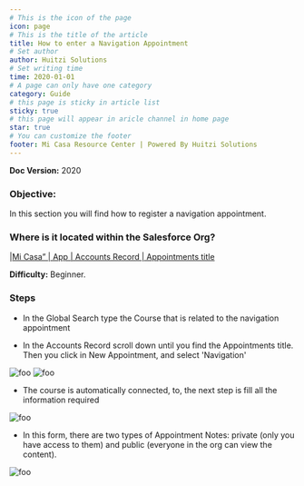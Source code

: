 ```yaml
---
# This is the icon of the page
icon: page
# This is the title of the article
title: How to enter a Navigation Appointment
# Set author
author: Huitzi Solutions
# Set writing time
time: 2020-01-01
# A page can only have one category
category: Guide
# this page is sticky in article list
sticky: true
# this page will appear in aricle channel in home page
star: true
# You can customize the footer
footer: Mi Casa Resource Center | Powered By Huitzi Solutions
---
```


**Doc Version:** 2020

### **Objective:**

In this section you will find how to register a navigation appointment.

### **Where is it located within the Salesforce Org?**

|[Mi Casa” | App | Accounts Record | Appointments title](https://micasa.lightning.force.com/lightning/r/Account/0012M00002ElzicQAB/view)

**Difficulty:** Beginner.

### **Steps**

- In the Global Search type the Course that is related to the navigation appointment

- In the Accounts Record scroll down until you find the Appointments title. Then you click in New Appointment, and select 'Navigation'

<img :src="$withBase('/assets/howToEnterANavigationAppointment/1.png')" alt="foo">

<img :src="$withBase('/assets/howToEnterANavigationAppointment/2.png')" alt="foo">

- The course is automatically connected, to, the next step is fill all the information required

<img :src="$withBase('/assets/howToEnterANavigationAppointment/3.png')" alt="foo">

- In this form, there are two types of Appointment Notes: private (only you have access to them) and public (everyone in the org can view the content).

<img :src="$withBase('/assets/howToEnterANavigationAppointment/4.png')" alt="foo">
